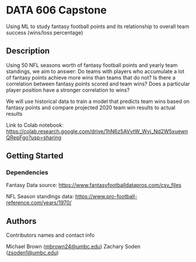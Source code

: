 # DATA 606 Capstone

Using ML to study fantasy football points and its relationship to overall team success (wins/loss percentage)

## Description

Using 50 NFL seasons worth of fantasy football points and yearly team standings, we aim to answer:
Do teams with players who accumulate a lot of fantasy points achieve more wins than teams that do not?
Is there a correlation between fantasy points scored and team wins? 
Does a particular player position have a stronger correlation to wins?

We will use historical data to train a model that predicts team wins based on fantasy points
and compare projected 2020 team win results to actual results


Link to Colab notebook: https://colab.research.google.com/drive/1hN6z5AVytW_Wyj_Nd2W5xuewnQRepFgo?usp=sharing

## Getting Started

### Dependencies


Fantasy Data source: https://www.fantasyfootballdatapros.com/csv_files

NFL Season standings data: https://www.pro-football-reference.com/years/1970/ 


## Authors

Contributors names and contact info


Michael Brown (mbrown24@umbc.edu)
Zachary Soden (zsoden1@umbc.edu)




